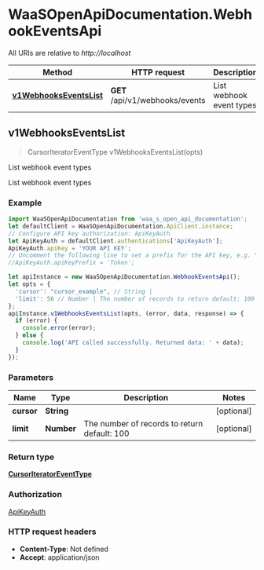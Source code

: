 # WaaSOpenApiDocumentation.WebhookEventsApi

All URIs are relative to *http://localhost*

Method | HTTP request | Description
------------- | ------------- | -------------
[**v1WebhooksEventsList**](WebhookEventsApi.md#v1WebhooksEventsList) | **GET** /api/v1/webhooks/events | List webhook event types



## v1WebhooksEventsList

> CursorIteratorEventType v1WebhooksEventsList(opts)

List webhook event types

List webhook event types

### Example

```javascript
import WaaSOpenApiDocumentation from 'waa_s_open_api_documentation';
let defaultClient = WaaSOpenApiDocumentation.ApiClient.instance;
// Configure API key authorization: ApiKeyAuth
let ApiKeyAuth = defaultClient.authentications['ApiKeyAuth'];
ApiKeyAuth.apiKey = 'YOUR API KEY';
// Uncomment the following line to set a prefix for the API key, e.g. "Token" (defaults to null)
//ApiKeyAuth.apiKeyPrefix = 'Token';

let apiInstance = new WaaSOpenApiDocumentation.WebhookEventsApi();
let opts = {
  'cursor': "cursor_example", // String | 
  'limit': 56 // Number | The number of records to return default: 100
};
apiInstance.v1WebhooksEventsList(opts, (error, data, response) => {
  if (error) {
    console.error(error);
  } else {
    console.log('API called successfully. Returned data: ' + data);
  }
});
```

### Parameters


Name | Type | Description  | Notes
------------- | ------------- | ------------- | -------------
 **cursor** | **String**|  | [optional] 
 **limit** | **Number**| The number of records to return default: 100 | [optional] 

### Return type

[**CursorIteratorEventType**](CursorIteratorEventType.md)

### Authorization

[ApiKeyAuth](../README.md#ApiKeyAuth)

### HTTP request headers

- **Content-Type**: Not defined
- **Accept**: application/json

